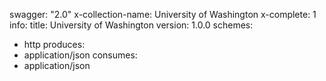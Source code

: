 swagger: "2.0"
x-collection-name: University of Washington
x-complete: 1
info:
  title: University of Washington
  version: 1.0.0
schemes:
- http
produces:
- application/json
consumes:
- application/json